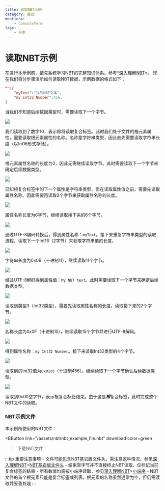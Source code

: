 ```yaml
---
title: 读取NBT示例
category: 基础
mentions:
    - ConsoleTerm
tags:
    - 专家
---
```


# 读取NBT示例

<!--@include: @/wiki/bedrock-wiki-mirror.md-->

在进行本示例前，请先系统学习NBT的完整知识体系。参考*[深入理解NBT](/wiki/nbt/nbt-in-depth)*。
现在我们将分步骤演示如何读取NBT数据，示例数据的格式如下：
```json
"":{
    "myText":"我的NBT文本",
    "my Int32 Number":456,
}
```
当我们不知道后续数据类型时，需要读取下一个字节。

![](/assets/images/nbt/VS_Editor_images/step1.png)

我们读取到了数字10，表示即将读取复合标签。此时我们处于文件的根元素属性，需要读取根元素属性的名称。名称是字符串类型，因此首先需要读取字符串长度（以Int16形式存储）。

![](/assets/images/nbt/VS_Editor_images/step2.png)

根元素属性名称的长度为0，因此无需继续读取字节。此时需要读取下一个字节来确定后续数据类型。

![](/assets/images/nbt/VS_Editor_images/step3.png)

已知根复合标签中的下一个属性是字符串类型，但在读取属性值之前，需要先读取属性名称。因此需要再读取2个字节来获取属性名称的长度。

![](/assets/images/nbt/VS_Editor_images/step4.png)

属性名称长度为6字节，继续读取接下来的6个字节。

![](/assets/images/nbt/VS_Editor_images/step5.png)

通过UTF-8编码转换后，得到属性名称：`myText`。接下来重复字符串类型的读取流程，读取下一个Int16（2字节）来获取字符串值的长度。

![](/assets/images/nbt/VS_Editor_images/step6.png)

字符串长度为0x0B（十进制11），继续读取11个字节。

![](/assets/images/nbt/VS_Editor_images/step7.png)

经过UTF-8解码得到属性值：`My NBT text`。此时需要读取下一个字节来确定后续数据类型。

![](/assets/images/nbt/VS_Editor_images/step8.png)

读取到类型3（Int32类型），需要先读取属性名称的长度。读取接下来的2个字节。

![](/assets/images/nbt/VS_Editor_images/step9.png)

名称长度为0x0F（十进制15），继续读取15个字节并进行UTF-8解码。

![](/assets/images/nbt/VS_Editor_images/step10.png)

得到属性名称：`my Int32 Number`。接下来读取Int32类型的4个字节。

![](/assets/images/nbt/VS_Editor_images/step11.png)

读取到的Int32值为`0x01c8`（十进制456）。继续读取下一个字节确认后续数据类型。

![](/assets/images/nbt/VS_Editor_images/step12.png)

读取到0x00空字节，表示根复合标签结束。由于这是***根***复合标签，此时完成整个NBT文件的读取。

### NBT示例文件
本示例所使用的NBT文件：

<BButton
    link="/assets/nbt/nbt_example_file.nbt" download
    color=green
>下载NBT文件</BButton>

:::tip 重要注意事项
    - 文件可能包含NBT基岩版文件头，需注意这种情况。参见[深入理解NBT](/wiki/nbt/nbt-in-depth)>[NBT基岩版文件头](/wiki/nbt/nbt-in-depth#bedrock-nbt-file-header)
    - 结束空字节并不直接终止NBT读取，仅标记当前复合标签的结束
    - 所有数值均需按小端序读取，参见[深入理解NBT](/wiki/nbt/nbt-in-depth)>[小端序](/wiki/nbt/nbt-in-depth#little-endian)
    - NBT文件的首个根元素只能是复合标签或列表。根元素的名称虽然通常为空，但仍需读取并妥善处理
:::